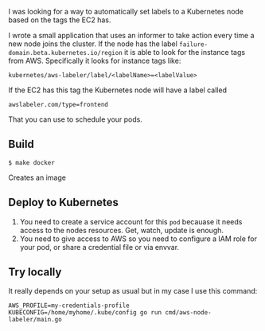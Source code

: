 I was looking for a way to automatically set labels to a Kubernetes node based
on the tags the EC2 has.

I wrote a small application that uses an informer to take action every time a
new node joins the cluster. If the node has the label
`failure-domain.beta.kubernetes.io/region` it is able to look for the instance
tags from AWS. Specifically it looks for instance tags like:

```
kubernetes/aws-labeler/label/<labelName>=<labelValue>
```
If the EC2 has this tag the Kubernetes node will have a label called

```
awslabeler.com/type=frontend
```
That you can use to schedule your pods.

## Build

```
$ make docker
```
Creates an image


## Deploy to Kubernetes

1. You need to create a service account for this `pod` becauase it needs access
   to the nodes resources. Get, watch, update is enough.
2. You need to give access to AWS so you need to configure a IAM role for your
   pod, or share a credential file or via envvar.

## Try locally

It really depends on your setup as usual but in my case I use this command:
```
AWS_PROFILE=my-credentials-profile KUBECONFIG=/home/myhome/.kube/config go run cmd/aws-node-labeler/main.go
```
